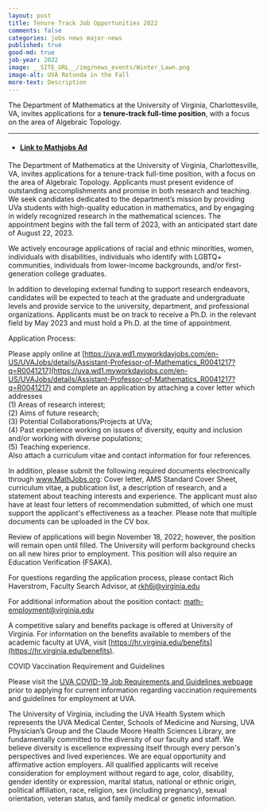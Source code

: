 ```yaml
---
layout: post
title: Tenure Track Job Opportunities 2022
comments: false
categories: jobs news major-news
published: true
good-md: true
job-year: 2022
image: __SITE_URL__/img/news_events/Winter_Lawn.png
image-alt: UVA Rotunda in the Fall
more-text: Description
---
```


The Department of Mathematics at the University of Virginia, Charlottesville, VA, invites applications for a <b>tenure-track full-time position</b>, with a focus on the area of Algebraic Topology.

<!--more-->

---

- #### [Link to Mathjobs Ad](https://www.mathjobs.org/jobs/UVa/APM2023)

The Department of Mathematics at the University of Virginia, Charlottesville, VA, invites applications for a tenure-track full-time position, with a focus on the area of Algebraic Topology. Applicants must present evidence of outstanding accomplishments and promise in both research and teaching. We seek candidates dedicated to the department’s mission by providing UVa students with high-quality education in mathematics, and by engaging in widely recognized research in the mathematical sciences. The appointment begins with the fall term of 2023, with an anticipated start date of August 22, 2023.

We actively encourage applications of racial and ethnic minorities, women, individuals with disabilities, individuals who identify with LGBTQ+ communities, individuals from lower-income backgrounds, and/or first-generation college graduates.

In addition to developing external funding to support research endeavors, candidates will be expected to teach at the graduate and undergraduate levels and provide service to the university, department, and professional organizations. Applicants must be on track to receive a Ph.D. in the relevant field by May 2023 and must hold a Ph.D. at the time of appointment.

Application Process:

Please apply online at [https://uva.wd1.myworkdayjobs.com/en-US/UVAJobs/details/Assistant-Professor-of-Mathematics_R0041217?q=R0041217](https://uva.wd1.myworkdayjobs.com/en-US/UVAJobs/details/Assistant-Professor-of-Mathematics_R0041217?q=R0041217) and complete an application by attaching a cover letter which addresses<br>
(1) Areas of research interest;<br>
(2) Aims of future research;<br>
(3) Potential Collaborations/Projects at UVa;<br>
(4) Past experience working on issues of diversity, equity and inclusion and/or working with diverse populations;<br>
(5) Teaching experience.<br>
Also attach a curriculum vitae and contact information for four references.

In addition, please submit the following required documents electronically through www.MathJobs.org: Cover letter, AMS Standard Cover Sheet, curriculum vitae, a publication list, a description of research, and a statement about teaching interests and experience. The applicant must also have at least four letters of recommendation submitted, of which one must support the applicant's effectiveness as a teacher. Please note that multiple documents can be uploaded in the CV box.

Review of applications will begin November 18, 2022; however, the position will remain open until filled. The University will perform background checks on all new hires prior to employment. This position will also require an Education Verification (FSAKA).

For questions regarding the application process, please contact Rich Haverstrom, Faculty Search Advisor, at rkh6j@virginia.edu

For additional information about the position contact: math-employment@virginia.edu

A competitive salary and benefits package is offered at University of Virginia. For information on the benefits available to members of the academic faculty at UVA, visit [https://hr.virginia.edu/benefits](https://hr.virginia.edu/benefits).




COVID Vaccination Requirement and Guidelines

Please visit the [UVA COVID-19 Job Requirements and Guidelines webpage](https://hr.virginia.edu/covid-19/covid-requirements-and-guidelines-uva-new-hires) prior to applying for current information regarding vaccination requirements and guidelines for employment at UVA.

The University of Virginia, including the UVA Health System which represents the UVA Medical Center, Schools of Medicine and Nursing, UVA Physician’s Group and the Claude Moore Health Sciences Library, are fundamentally committed to the diversity of our faculty and staff. We believe diversity is excellence expressing itself through every person's perspectives and lived experiences. We are equal opportunity and affirmative action employers. All qualified applicants will receive consideration for employment without regard to age, color, disability, gender identity or expression, marital status, national or ethnic origin, political affiliation, race, religion, sex (including pregnancy), sexual orientation, veteran status, and family medical or genetic information.